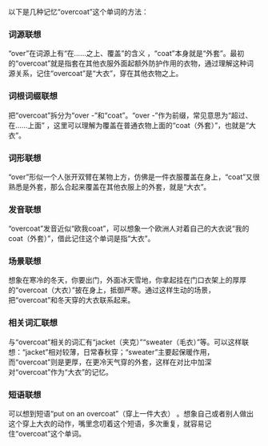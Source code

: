 以下是几种记忆“overcoat”这个单词的方法：

### 词源联想
“over”在词源上有“在……之上、覆盖”的含义 ，“coat”本身就是“外套”。最初的“overcoat”就是指套在其他衣服外面起额外防护作用的衣物，通过理解这种词源关系，记住“overcoat”是“大衣”，穿在其他衣物之上。

### 词根词缀联想
把“overcoat”拆分为“over -”和“coat”。“over -”作为前缀，常见意思为“超过、在……上面” ，这里可以理解为覆盖在普通衣物上面的“coat（外套）”，也就是“大衣”。

### 词形联想
“over”形似一个人张开双臂在某物上方，仿佛是一件衣服覆盖在身上，“coat”又很熟悉是外套，那么合起来覆盖在其他衣服上的外套，就是“大衣”。

### 发音联想
“overcoat”发音近似“欧我coat”，可以想象一个欧洲人对着自己的大衣说“我的coat（外套）”，借此记住这个单词是指“大衣”。

### 场景联想
想象在寒冷的冬天，你要出门，外面冰天雪地，你拿起挂在门口衣架上的厚厚的“overcoat（大衣）”披在身上，抵御严寒。通过这样生动的场景，把“overcoat”和冬天穿的大衣联系起来。

### 相关词汇联想
与“overcoat”相关的词汇有“jacket（夹克）”“sweater（毛衣）”等。可以这样联想：“jacket”相对较薄，日常春秋穿；“sweater”主要起保暖作用，而“overcoat”则是更厚，在更冷天气穿的外套，这样在对比中加深对“overcoat”作为“大衣”的记忆。

### 短语联想
可以想到短语“put on an overcoat”（穿上一件大衣） 。想象自己或者别人做出这个穿上大衣的动作，嘴里念叨着这个短语，多次重复，就容易记住“overcoat”这个单词。 